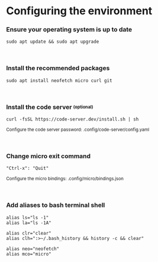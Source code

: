 # Configuring the environment

### **Ensure your operating system is up to date**
~~~
sudo apt update && sudo apt upgrade
~~~

<br>

### **Install the recommended packages**
~~~
sudo apt install neofetch micro curl git
~~~

<br>

### **Install the code server <sub><sup>(optional)</sup></sub>**
~~~
curl -fsSL https://code-server.dev/install.sh | sh
~~~
<sup>Configure the code server password: .config/code-server/config.yaml</sup>

<br>

### **Change micro exit command**
~~~
"Ctrl-x": "Quit"
~~~
<sup>Configure the micro bindings: .config/micro/bindings.json</sup>

<br>

### **Add aliases to bash terminal shell**
~~~
alias ls="ls -1"
alias la="ls -1A"

alias clr="clear"
alias clh=":>~/.bash_history && history -c && clear"

alias neo="neofetch"
alias mco="micro"
~~~
